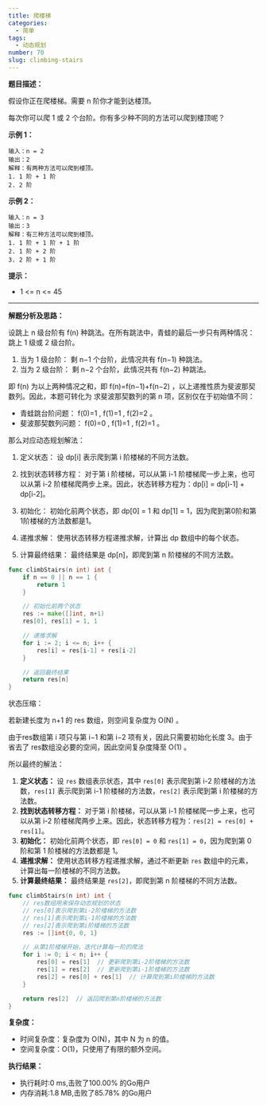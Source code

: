 ```yaml
---
title: 爬楼梯
categories:
  - 简单
tags:
  - 动态规划
number: 70
slug: climbing-stairs
---
```


**题目描述：**

假设你正在爬楼梯。需要 n 阶你才能到达楼顶。

每次你可以爬 1 或 2 个台阶。你有多少种不同的方法可以爬到楼顶呢？

**示例 1：**
```
输入：n = 2
输出：2
解释：有两种方法可以爬到楼顶。
1. 1 阶 + 1 阶
2. 2 阶
```


**示例 2：**
```
输入：n = 3
输出：3
解释：有三种方法可以爬到楼顶。
1. 1 阶 + 1 阶 + 1 阶
2. 1 阶 + 2 阶
3. 2 阶 + 1 阶
```

**提示：**
- 1 <= n <= 45


---
**解题分析及思路：**

设跳上 n 级台阶有 f(n) 种跳法。在所有跳法中，青蛙的最后一步只有两种情况： 跳上 1 级或 2 级台阶。

1. 当为 1 级台阶： 剩 n−1 个台阶，此情况共有 f(n−1) 种跳法。
2. 当为 2 级台阶： 剩 n−2 个台阶，此情况共有 f(n−2) 种跳法。

即 f(n) 为以上两种情况之和，即 f(n)=f(n−1)+f(n−2) ，以上递推性质为斐波那契数列。因此，本题可转化为 求斐波那契数列的第 n 项，区别仅在于初始值不同：

- 青蛙跳台阶问题： f(0)=1 , f(1)=1 , f(2)=2 。
- 斐波那契数列问题： f(0)=0 , f(1)=1 , f(2)=1 。

那么对应动态规划解法：

1. 定义状态： 设 dp[i] 表示爬到第 i 阶楼梯的不同方法数。

2. 找到状态转移方程： 对于第 i 阶楼梯，可以从第 i-1 阶楼梯爬一步上来，也可以从第 i-2 阶楼梯爬两步上来。因此，状态转移方程为：dp[i] = dp[i-1] + dp[i-2]。

3. 初始化： 初始化前两个状态，即 dp[0] = 1 和 dp[1] = 1，因为爬到第0阶和第1阶楼梯的方法数都是1。

4. 递推求解： 使用状态转移方程递推求解，计算出 dp 数组中的每个状态。

5. 计算最终结果： 最终结果是 dp[n]，即爬到第 n 阶楼梯的不同方法数。

```go
func climbStairs(n int) int {
    if n == 0 || n == 1 {
        return 1
    }

    // 初始化前两个状态
    res := make([]int, n+1)
    res[0], res[1] = 1, 1

    // 递推求解
    for i := 2; i <= n; i++ {
        res[i] = res[i-1] + res[i-2]
    }

    // 返回最终结果
    return res[n]
}
```

状态压缩：

若新建长度为 n+1 的 res 数组，则空间复杂度为 O(N) 。

由于res数组第 i 项只与第 i−1 和第 i−2 项有关，因此只需要初始化长度 3。由于省去了 res数组没必要的空间，因此空间复杂度降至 O(1) 。

所以最终的解法：

1. **定义状态：** 设 `res` 数组表示状态，其中 `res[0]` 表示爬到第 i-2 阶楼梯的方法数，`res[1]` 表示爬到第 i-1 阶楼梯的方法数，`res[2]` 表示爬到第 i 阶楼梯的方法数。
2. **找到状态转移方程：** 对于第 i 阶楼梯，可以从第 i-1 阶楼梯爬一步上来，也可以从第 i-2 阶楼梯爬两步上来。因此，状态转移方程为：`res[2] = res[0] + res[1]`。
3. **初始化：** 初始化前两个状态，即 `res[0] = 0` 和 `res[1] = 0`，因为爬到第 0 阶和第 1 阶楼梯的方法数都是 1。
4. **递推求解：** 使用状态转移方程递推求解，通过不断更新 `res` 数组中的元素，计算出每一阶楼梯的不同方法数。
5. **计算最终结果：** 最终结果是 `res[2]`，即爬到第 n 阶楼梯的不同方法数。

```go
func climbStairs(n int) int {
    // res数组用来保存动态规划的状态
    // res[0]表示爬到第i-2阶楼梯的方法数
    // res[1]表示爬到第i-1阶楼梯的方法数
    // res[2]表示爬到第i阶楼梯的方法数
    res := []int{0, 0, 1}

    // 从第1阶楼梯开始，迭代计算每一阶的爬法
    for i := 0; i < n; i++ {
        res[0] = res[1]  // 更新爬到第i-2阶楼梯的方法数
        res[1] = res[2]  // 更新爬到第i-1阶楼梯的方法数
        res[2] = res[0] + res[1]  // 计算爬到第i阶楼梯的方法数
    }

    return res[2]  // 返回爬到第n阶楼梯的方法数
}
```

**复杂度：**

- 时间复杂度：复杂度为 O(N)，其中 N 为 n 的值。 
- 空间复杂度：O(1)，只使用了有限的额外空间。

**执行结果：**

- 执行耗时:0 ms,击败了100.00% 的Go用户
- 内存消耗:1.8 MB,击败了85.78% 的Go用户
